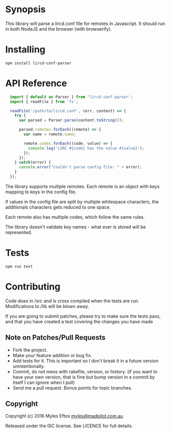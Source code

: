 # Synopsis

This library will parse a lircd.conf file for remotes in Javascript. It should run in both NodeJS and the browser (with browserify).

# Installing

```npm install lircd-conf-parser```

# API Reference

```js
  import { default as Parser } from 'lircd-conf-parser';
  import { readFile } from 'fs';

  readFile('/path/to/lircd.conf', (err, content) => {
    try {
      var parsed = Parser.parse(content.toString());

      parsed.remotes.forEach((remote) => {
        var name = remote.name;

        remote.codes.forEach((code, value) => {
          console.log('LIRC #{code} has the value #{value}');
        });
      });
    } catch(error) {
      console.error("Couldn't parse config file: " + error);
    }
  });

```

The library supports multiple remotes. Each remote is an object with keys mapping to keys in the config file.

If values in the config file are split by multiple whitespace characters, the additionals characters gets reduced to one space.

Each remote also has multiple codes, which follow the same rules.

The library doesn't validate key names - what ever is stored will be represented.

# Tests

```npm run test```

# Contributing

Code does in /src and is cross compiled when the tests are run. Modifications to /lib will be blown away.

If you are going to submit patches, please try to make sure the tests pass, and that you have created a test covering the changes you have made

## Note on Patches/Pull Requests

* Fork the project.
* Make your feature addition or bug fix.
* Add tests for it. This is important so I don't break it in a
  future version unintentionally.
* Commit, do not mess with rakefile, version, or history.
  (if you want to have your own version, that is fine but
   bump version in a commit by itself I can ignore when I pull)
* Send me a pull request. Bonus points for topic branches.

## Copyright

Copyright (c) 2016 Myles Eftos <myles@madpilot.com.au>

Released under the ISC license. See LICENCE for full details.
